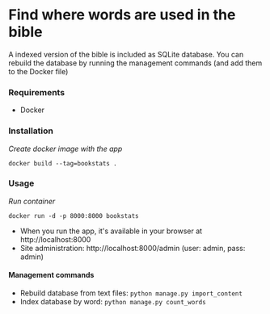 # Find where words are used in the bible
A indexed version of the bible is included as SQLite database. You can rebuild the database by running the management commands (and add them to the Docker file)

### Requirements
* Docker

### Installation
*Create docker image with the app*
``` 
docker build --tag=bookstats . 
```

### Usage
*Run container*
```
docker run -d -p 8000:8000 bookstats
```
* When you run the app, it's available in your browser at http://localhost:8000
* Site administration: http://localhost:8000/admin (user: admin, pass: admin)

#### Management commands 
* Rebuild database from text files: `python manage.py import_content`
* Index database by word: `python manage.py count_words`
